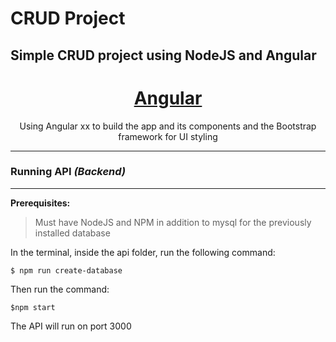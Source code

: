 # CRUD Project

## Simple CRUD project using NodeJS and Angular

<h1 align="center">
    <a href="https://angular.io/">Angular</a>
</h1>
<p align="center">Using Angular xx to build the app and its components and the Bootstrap framework for UI styling</p>
<hr>
<h3>Running API <i>(Backend)</i></h3>
<hr>
<b>Prerequisites:</b>

>Must have NodeJS and NPM in addition to mysql for the previously installed database



In the terminal, inside the api folder, run the following command: 

`$ npm run create-database`

Then run the command:

`$npm start`

The API will run on port 3000


